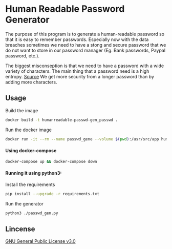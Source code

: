 # Human Readable Password Generator
The purpose of this program is to generate a human-readable password so that it is easy to remember passwords. Especially now with the data breaches sometimes we need to have a stong and secure password that we do not want to store in our password manager (Eg. Bank passwords, Paypal password, etc.).

The biggest misconseption is that we need to have a password with a wide variety of characters. The main thing that a password need is a high entropy. [Source](https://www.expressvpn.com/blog/6-common-misconceptions-about-passwords/)
We get more security from a longer password than by adding more characters.

## Usage 

Build the image
```bash
docker build -t humanreadable-passwd-gen_passwd .
```

Run the docker image
```bash
docker run -it --rm --name passwd_gene --volume $(pwd):/usr/src/app humanreadable-passwd-gen_passwd:latest
```

#### Using docker-compose
```bash
docker-compose up && docker-compose down
```

#### Running it using python3:

Install the requirements
```bash
pip install --upgrade -r requirements.txt
```

Run the generator
```bash
python3 ./passwd_gen.py
```
## Lincense

[GNU General Public License v3.0](LICENSE)
